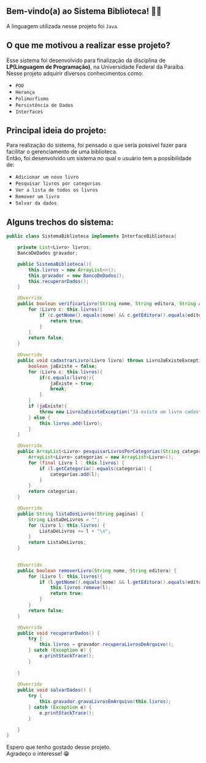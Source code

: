 ## Bem-vindo(a) ao Sistema Biblioteca! 👋🏼

A linguagem utilizada nesse projeto foi `Java`. 

## O que me motivou a realizar esse projeto?

Esse sistema foi desenvolvido para finalização da disciplina de **LP(Linguagem de Programação)**, na Universidade Federal da Paraíba.<br>Nesse projeto adquirir diversos conhecimentos como:

- `POO`
- `Herança`
- `Polimorfismo`
- `Persistência de Dados`
- `Interfaces`

## Principal ideia do projeto:

Para realização do sistema, foi pensado o que seria possivel fazer para facilitar o gerenciamento de uma biblioteca.<br>Então, foi desenvolvido um sistema no qual o usuário tem a possibilidade de:

- `Adicionar um novo livro`
- `Pesquisar livros por categorias`
- `Ver a lista de todos os livros`
- `Remover um livro`
- `Salvar da dados`

## Alguns trechos do sistema:

```java
public class SistemaBiblioteca implements InterfaceBiblioteca{

    private List<Livro> livros;
    BancoDeDados gravador;

    public SistemaBiblioteca(){
        this.livros = new ArrayList<>();
        this.gravador = new BancoDeDados();
        this.recuperarDados();
    }

    @Override
    public boolean verificarLivro(String nome, String editora, String autor) {
        for (Livro c: this.livros){
            if (c.getNome().equals(nome) && c.getEditora().equals(editora) && c.getAutor().equals(autor)){
                return true;
            }
        }
        return false;
    }

    @Override
    public void cadastrarLivro(Livro livro) throws LivroJaExisteException {
        boolean jaExiste = false;
        for (Livro c: this.livros){
            if(c.equals(livro)){
                jaExiste = true;
                break;
            }
        }
        if (jaExiste){
            throw new LivroJaExisteException("Já existe um livro cadastrado com nome " + livro.getNome());
        } else {
            this.livros.add(livro);
        }
    }

    @Override
    public ArrayList<Livro> pesquisarLivrosPorCategorias(String categoria) {
        ArrayList<Livro> categorias = new ArrayList<Livro>();
        for (final Livro l : this.livros) {
            if (l.getCategoria().equals(categoria)) {
                categorias.add(l);
            }
        }
        return categorias;
    }

    @Override
	public String listaDosLivros(String paginas) {
		String ListaDeLivros = "";
		for (Livro l: this.livros) {
			ListaDeLivros += l + "\n";
		}
		return ListaDeLivros;
	}
   

    @Override
    public boolean removerLivro(String nome, String editora) {
        for (Livro l: this.livros){
            if (l.getNome().equals(nome) && l.getEditora().equals(editora)){
                this.livros.remove(l);
                return true;
            }
        }
        return false;
    }

    @Override
    public void recuperarDados() {
        try {
            this.livros = gravador.recuperaLivrosDeArquivo();
        } catch (Exception e) {
            e.printStackTrace();
        }
        
    }
    
    @Override
    public void salvarDados() {
        try {
            this.gravador.gravaLivrosEmArquivo(this.livros);
        } catch (Exception e) {
            e.printStackTrace();
        }

    }
}
```

Espero que tenho gostado desse projeto.<br>
Agradeço o interesse! 😁
